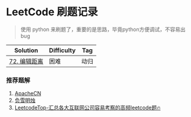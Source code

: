# LeetCode 刷题记录

> 使用 python 来刷题了，重要的是思路，毕竟python方便调试，不容易出bug

| Solution                                                     | Difficulty | Tag  |
| ------------------------------------------------------------ | ---------- | ---- |
| [72. 编辑距离](https://github.com/chenkangyang/lt-solutions/Solutions/0072.py) | 困难       | 动归 |

### 推荐题解

1. [ApacheCN](https://github.com/apachecn/Interview/tree/master/docs/Algorithm)
2. [负雪明烛](https://blog.csdn.net/fuxuemingzhu/category_5790037.html)
3. [LeetcodeTop-汇总各大互联网公司容易考察的高频leetcode题🔥](https://github.com/afatcoder/LeetcodeTop)